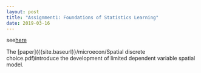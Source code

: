 ```yaml
---
layout: post
title: "Assignment1: Foundations of Statistics Learning"
date: 2019-03-16
---
```

see[here]({{site.baseurl}}/microecon/assignment_3.pdf)

The [paper]({{site.baseurl}}/microecon/Spatial discrete choice.pdf)introduce the development of limited dependent variable spatial model.

